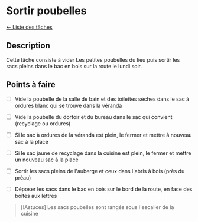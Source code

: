  # Sortir poubelles 
[← Liste des tâches](../)

## Description
Cette tâche consiste à vider Les petites poubelles du lieu puis sortir les sacs pleins dans le bac en bois sur la route le lundi soir. 

## Points à faire
- [ ] Vide la poubelle de la salle de bain et des toilettes sèches dans le sac à ordures blanc qui se trouve dans la véranda
- [ ] Vide la poubelle du dortoir et du bureau dans le sac qui convient (recyclage ou ordures) 
- [ ] Si le sac à ordures de la véranda est plein, le fermer et mettre à nouveau sac à la place 
- [ ] Si le sac jaune de recyclage dans la cuisine est plein, le fermer et mettre un nouveau sac à la place
- [ ] Sortir les sacs pleins de l'auberge et ceux dans l'abris à bois (près du préau)
- [ ] Déposer les sacs dans le bac en bois sur le bord de la route, en face des boîtes aux lettres 


> [!Astuces]
Les sacs poubelles sont rangés sous l'escalier de la cuisine
